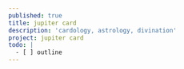 ```yaml
---
published: true
title: jupiter card
description: 'cardology, astrology, divination'
project: jupiter card
todo: |
  - [ ] outline
---
```



